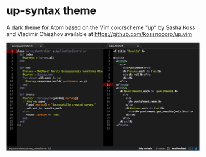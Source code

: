 # up-syntax theme

A dark theme for Atom based on the Vim colorscheme "up" by Sasha Koss and Vladimir
Chiszhov available at https://github.com/kossnocorp/up.vim

![Screenshot of Up syntax theme](up-syntax.png)
